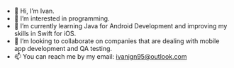 - 👋 Hi, I’m Ivan.
- 👀 I’m interested in programming.
- 🌱 I’m currently learning Java for Android Development and improving my skills in Swift for iOS.
- 💞️ I’m looking to collaborate on companies that are dealing with mobile app development and QA testing.
- 📫 You can reach me by my email: ivanign95@outlook.com

<!---
IvanIgn/IvanIgn is a ✨ special ✨ repository because its `README.md` (this file) appears on your GitHub profile.
You can click the Preview link to take a look at your changes.
--->
